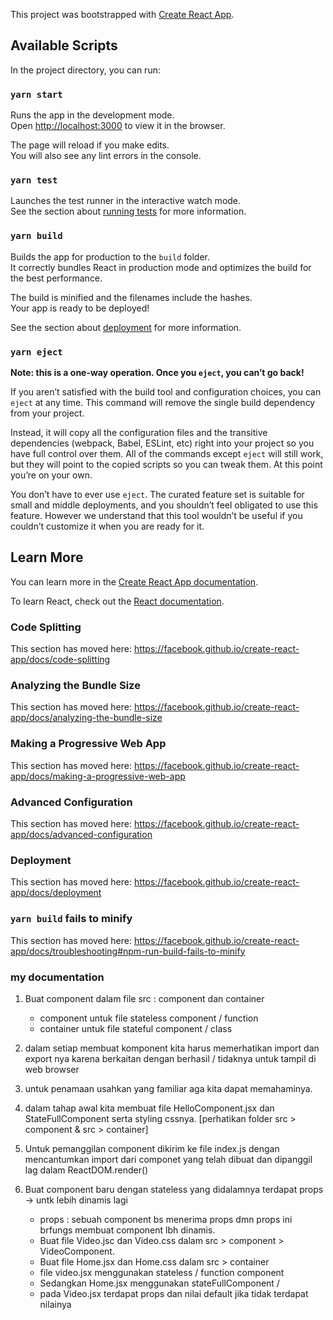 This project was bootstrapped with [Create React App](https://github.com/facebook/create-react-app).

## Available Scripts

In the project directory, you can run:

### `yarn start`

Runs the app in the development mode.<br />
Open [http://localhost:3000](http://localhost:3000) to view it in the browser.

The page will reload if you make edits.<br />
You will also see any lint errors in the console.

### `yarn test`

Launches the test runner in the interactive watch mode.<br />
See the section about [running tests](https://facebook.github.io/create-react-app/docs/running-tests) for more information.

### `yarn build`

Builds the app for production to the `build` folder.<br />
It correctly bundles React in production mode and optimizes the build for the best performance.

The build is minified and the filenames include the hashes.<br />
Your app is ready to be deployed!

See the section about [deployment](https://facebook.github.io/create-react-app/docs/deployment) for more information.

### `yarn eject`

**Note: this is a one-way operation. Once you `eject`, you can’t go back!**

If you aren’t satisfied with the build tool and configuration choices, you can `eject` at any time. This command will remove the single build dependency from your project.

Instead, it will copy all the configuration files and the transitive dependencies (webpack, Babel, ESLint, etc) right into your project so you have full control over them. All of the commands except `eject` will still work, but they will point to the copied scripts so you can tweak them. At this point you’re on your own.

You don’t have to ever use `eject`. The curated feature set is suitable for small and middle deployments, and you shouldn’t feel obligated to use this feature. However we understand that this tool wouldn’t be useful if you couldn’t customize it when you are ready for it.

## Learn More

You can learn more in the [Create React App documentation](https://facebook.github.io/create-react-app/docs/getting-started).

To learn React, check out the [React documentation](https://reactjs.org/).

### Code Splitting

This section has moved here: https://facebook.github.io/create-react-app/docs/code-splitting

### Analyzing the Bundle Size

This section has moved here: https://facebook.github.io/create-react-app/docs/analyzing-the-bundle-size

### Making a Progressive Web App

This section has moved here: https://facebook.github.io/create-react-app/docs/making-a-progressive-web-app

### Advanced Configuration

This section has moved here: https://facebook.github.io/create-react-app/docs/advanced-configuration

### Deployment

This section has moved here: https://facebook.github.io/create-react-app/docs/deployment

### `yarn build` fails to minify

This section has moved here: https://facebook.github.io/create-react-app/docs/troubleshooting#npm-run-build-fails-to-minify


### my documentation
1. Buat component dalam file src : component dan container 
    - component untuk file stateless component / function
    - container untuk file stateful component / class 
2. dalam setiap membuat komponent kita harus memerhatikan  import dan export nya karena 
    berkaitan dengan berhasil / tidaknya untuk tampil di web browser
3. untuk penamaan usahkan yang familiar aga kita dapat memahaminya.
4. dalam tahap awal kita membuat file HelloComponent.jsx dan StateFullComponent
    serta styling cssnya. [perhatikan folder src > component & src > container]
5. Untuk pemanggilan component dikirim ke file index.js dengan mencantumkan import dari componet yang telah dibuat dan dipanggil lag dalam ReactDOM.render(<namaComponent/>)

6. Buat component baru dengan stateless yang didalamnya terdapat props -> untk lebih dinamis lagi
    - props : sebuah component bs menerima props dmn props ini brfungs membuat component lbh dinamis.
    - Buat file Video.jsc dan Video.css dalam src > component > VideoComponent.
    - Buat file Home.jsx dan Home.css dalam src > container
    - file video.jsx menggunakan stateless / function component
    - Sedangkan Home.jsx menggunakan stateFullComponent / 
    - pada Video.jsx terdapat props dan nilai default jika tidak terdapat nilainya 
    
